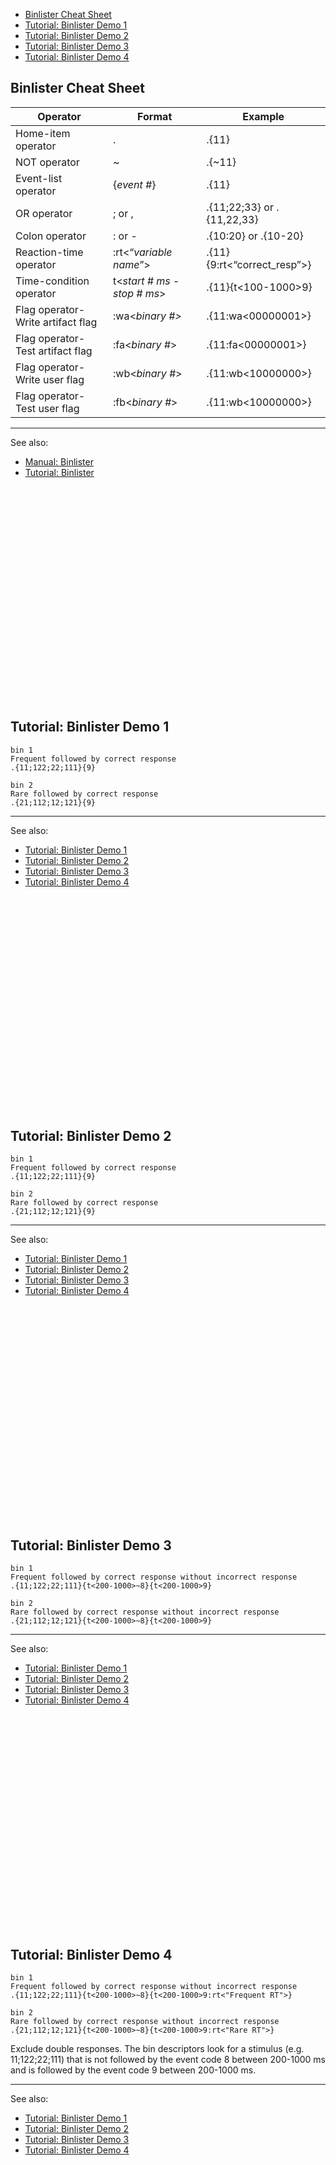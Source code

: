 - [Binlister Cheat Sheet](#binlister-cheat-sheet)
- [Tutorial: Binlister Demo 1](#tutorial-binlister-demo-1)
- [Tutorial: Binlister Demo 2](#tutorial-binlister-demo-2)
- [Tutorial: Binlister Demo 3](#tutorial-binlister-demo-3)
- [Tutorial: Binlister Demo 4](#tutorial-binlister-demo-4)

## Binlister Cheat Sheet

Operator |	Format | Example
----- | ----- | -----
 Home-item operator	| .|	.{11}
 NOT operator|	  ~|	 .{~11}
 Event-list operator|	 {_event #_}|	 .{11}
 OR operator|	 ; or ,|	 .{11;22;33} or .{11,22,33}
Colon operator|	: or -|	.{10:20} or .{10-20}
 Reaction-time operator|	 :rt<“_variable name_”>|	 .{11}{9:rt<“correct_resp”>}
 Time-condition operator|	 t<_start # ms_ - _stop # ms_>|	 .{11}{t<100-1000>9}
 Flag operator-Write artifact flag| :wa<_binary #>_|	 .{11:wa<00000001>}
 Flag operator-Test artifact flag| 	 :fa<_binary #_>|	.{11:fa<00000001>}
 Flag operator-Write user flag|	 :wb<_binary #_>|	 .{11:wb<10000000>}
 Flag operator-Test user flag|	 :fb<_binary #_>|	.{11:wb<10000000>}

----
See also:
* [Manual: Binlister](./Assigning-Events-to-Bins-with-BINLISTER)
* [Tutorial: Binlister](./Assigning-Events-to-Bins-with-BINLISTER:-Tutorial)
<br><br><br><br><br><br><br><br><br><br><br><br><br><br><br><br><br><br><br><br><br><br>


## Tutorial: Binlister Demo 1
```
bin 1
Frequent followed by correct response
.{11;122;22;111}{9}

bin 2
Rare followed by correct response
.{21;112;12;121}{9}
```

----
See also:
- [Tutorial: Binlister Demo 1](#tutorial-binlister-demo-1)
- [Tutorial: Binlister Demo 2](#tutorial-binlister-demo-2)
- [Tutorial: Binlister Demo 3](#tutorial-binlister-demo-3)
- [Tutorial: Binlister Demo 4](#tutorial-binlister-demo-4)
<br><br><br><br><br><br><br><br><br><br><br><br><br><br><br><br><br><br><br><br><br><br>

## Tutorial: Binlister Demo 2
```
bin 1
Frequent followed by correct response
.{11;122;22;111}{9}

bin 2
Rare followed by correct response
.{21;112;12;121}{9}
```

----
See also:
- [Tutorial: Binlister Demo 1](#tutorial-binlister-demo-1)
- [Tutorial: Binlister Demo 2](#tutorial-binlister-demo-2)
- [Tutorial: Binlister Demo 3](#tutorial-binlister-demo-3)
- [Tutorial: Binlister Demo 4](#tutorial-binlister-demo-4)
<br><br><br><br><br><br><br><br><br><br><br><br><br><br><br><br><br><br><br><br><br><br>

## Tutorial: Binlister Demo 3
```
bin 1
Frequent followed by correct response without incorrect response
.{11;122;22;111}{t<200-1000>~8}{t<200-1000>9}

bin 2
Rare followed by correct response without incorrect response
.{21;112;12;121}{t<200-1000>~8}{t<200-1000>9}
```

----
See also:
- [Tutorial: Binlister Demo 1](#tutorial-binlister-demo-1)
- [Tutorial: Binlister Demo 2](#tutorial-binlister-demo-2)
- [Tutorial: Binlister Demo 3](#tutorial-binlister-demo-3)
- [Tutorial: Binlister Demo 4](#tutorial-binlister-demo-4)
<br><br><br><br><br><br><br><br><br><br><br><br><br><br><br><br><br><br><br><br><br><br>

## Tutorial: Binlister Demo 4
```
bin 1
Frequent followed by correct response without incorrect response
.{11;122;22;111}{t<200-1000>~8}{t<200-1000>9:rt<"Frequent RT">}

bin 2
Rare followed by correct response without incorrect response
.{21;112;12;121}{t<200-1000>~8}{t<200-1000>9:rt<"Rare RT">}
```

Exclude double responses. The bin descriptors look for a stimulus (e.g. 11;122;22;111) that is not followed by the event code 8 between 200-1000 ms and is followed by the event code 9 between 200-1000 ms.

----
See also:
- [Tutorial: Binlister Demo 1](#tutorial-binlister-demo-1)
- [Tutorial: Binlister Demo 2](#tutorial-binlister-demo-2)
- [Tutorial: Binlister Demo 3](#tutorial-binlister-demo-3)
- [Tutorial: Binlister Demo 4](#tutorial-binlister-demo-4)
<br><br><br><br><br><br><br><br><br><br><br><br><br><br><br><br><br><br><br><br><br><br>